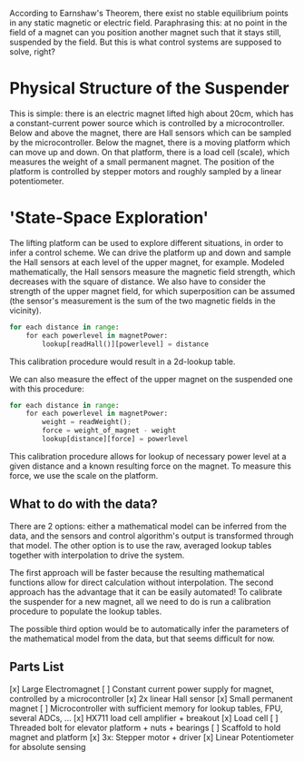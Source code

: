 According to Earnshaw's Theorem, there exist no stable equilibrium points in any static magnetic or electric field.
Paraphrasing this: at no point in the field of a magnet can you position another magnet such that it stays still, suspended by the field.
But this is what control systems are supposed to solve, right?

# Physical Structure of the Suspender

This is simple: there is an electric magnet lifted high about 20cm, which has a constant-current power source which is controlled by a microcontroller.
Below and above the magnet, there are Hall sensors which can be sampled by the microcontroller.
Below the magnet, there is a moving platform which can move up and down. On that platform, there is a load cell (scale), which measures the weight of a small permanent magnet.
The position of the platform is controlled by stepper motors and roughly sampled by a linear potentiometer.

# 'State-Space Exploration'

The lifting platform can be used to explore different situations, in order to infer a control scheme.
We can drive the platform up and down and sample the Hall sensors at each level of the upper magnet, for example.
Modeled mathematically, the Hall sensors measure the magnetic field strength, which decreases with the square of distance.
We also have to consider the strength of the upper magnet field, for which superposition can be assumed (the sensor's measurement
is the sum of the two magnetic fields in the vicinity).

```python
for each distance in range:
    for each powerlevel in magnetPower:
        lookup[readHall()][powerlevel] = distance
```

This calibration procedure would result in a 2d-lookup table.

We can also measure the effect of the upper magnet on the suspended one with this procedure:

```python
for each distance in range:
    for each powerlevel in magnetPower:
        weight = readWeight();
        force = weight_of_magnet - weight
        lookup[distance][force] = powerlevel
```

This calibration procedure allows for lookup of necessary power level at a given distance and a known resulting force on the magnet.
To measure this force, we use the scale on the platform.

## What to do with the data?

There are 2 options: either a mathematical model can be inferred from the data, and the sensors and control algorithm's output is transformed through that model.
The other option is to use the raw, averaged lookup tables together with interpolation to drive the system.

The first approach will be faster because the resulting mathematical functions allow for direct calculation without interpolation.
The second approach has the advantage that it can be easily automated!
To calibrate the suspender for a new magnet, all we need to do is run a calibration procedure to populate the lookup tables.

The possible third option would be to automatically infer the parameters of the mathematical model from the data, but that seems difficult for now.

## Parts List

[x] Large Electromagnet
[ ] Constant current power supply for magnet, controlled by a microcontroller
[x] 2x linear Hall sensor
[x] Small permanent magnet
[ ] Microcontroller with sufficient memory for lookup tables, FPU, several ADCs, ...
[x] HX711 load cell amplifier + breakout
[x] Load cell
[ ] Threaded bolt for elevator platform + nuts + bearings
[ ] Scaffold to hold magnet and platform
[x] 3x: Stepper motor + driver
[x] Linear Potentiometer for absolute sensing

